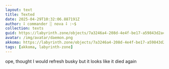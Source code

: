 ```yaml
---
layout: text
title: Texted
date: 2025-04-29T10:32:06.887191Z
author: ⸸ commander ░ nova ⸸ :~$
collection: texts
guid: https://labyrinth.zone/objects/7a3246a4-208d-4e4f-be17-a59843d2ac47
avatar: /img/avatar/daemon.png
akkoma: https://labyrinth.zone/objects/7a3246a4-208d-4e4f-be17-a59843d2ac47
tags: [akkoma, labyrinth-zone]
---
```


<p>ope, thought I would refresh busky but it looks like it died again</p>